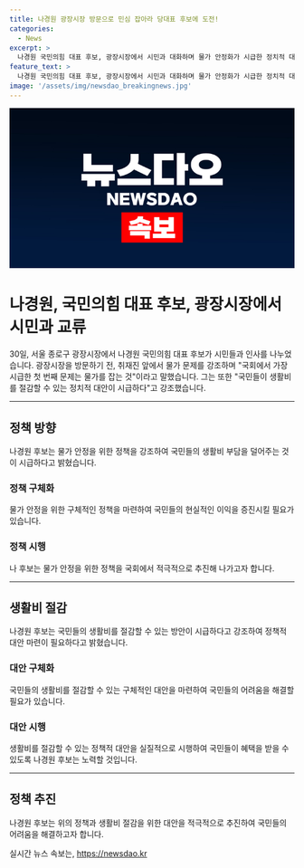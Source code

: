 ```yaml
---
title: 나경원 광장시장 방문으로 민심 잡아라 당대표 후보에 도전!
categories:
  - News
excerpt: >
  나경원 국민의힘 대표 후보, 광장시장에서 시민과 대화하며 물가 안정화가 시급한 정치적 대안 강조
feature_text: >
  나경원 국민의힘 대표 후보, 광장시장에서 시민과 대화하며 물가 안정화가 시급한 정치적 대안 강조
image: '/assets/img/newsdao_breakingnews.jpg'
---
```


<p><img src="/assets/img/newsdao_breakingnews.jpg" alt="implanttips 속보" /></p>

<h1>나경원, 국민의힘 대표 후보, 광장시장에서 시민과 교류</h1>

<p data-ke-size="size16">30일, 서울 종로구 광장시장에서 나경원 국민의힘 대표 후보가 시민들과 인사를 나누었습니다. 광장시장을 방문하기 전, 취재진 앞에서 물가 문제를 강조하며 "국회에서 가장 시급한 첫 번째 문제는 물가를 잡는 것"이라고 말했습니다. 그는 또한 "국민들이 생활비를 절감할 수 있는 정치적 대안이 시급하다"고 강조했습니다.</p>

<hr>

<h2 data-ke-size="size26">정책 방향</h2>

<p data-ke-size="size16">나경원 후보는 물가 안정을 위한 정책을 강조하여 국민들의 생활비 부담을 덜어주는 것이 시급하다고 밝혔습니다.</p>

<h3>정책 구체화</h3>

<p data-ke-size="size16">물가 안정을 위한 구체적인 정책을 마련하여 국민들의 현실적인 이익을 증진시킬 필요가 있습니다.</p>

<h3>정책 시행</h3>

<p data-ke-size="size16">나 후보는 물가 안정을 위한 정책을 국회에서 적극적으로 추진해 나가고자 합니다.</p>

<hr>

<h2 data-ke-size="size26">생활비 절감</h2>

<p data-ke-size="size16">나경원 후보는 국민들의 생활비를 절감할 수 있는 방안이 시급하다고 강조하여 정책적 대안 마련이 필요하다고 밝혔습니다.</p>

<h3>대안 구체화</h3>

<p data-ke-size="size16">국민들의 생활비를 절감할 수 있는 구체적인 대안을 마련하여 국민들의 어려움을 해결할 필요가 있습니다.</p>

<h3>대안 시행</h3>

<p data-ke-size="size16">생활비를 절감할 수 있는 정책적 대안을 실질적으로 시행하여 국민들이 혜택을 받을 수 있도록 나경원 후보는 노력할 것입니다.</p>

<hr>

<h2 data-ke-size="size26">정책 추진</h2>

<p data-ke-size="size16">나경원 후보는 위의 정책과 생활비 절감을 위한 대안을 적극적으로 추진하여 국민들의 어려움을 해결하고자 합니다.</p>
실시간 뉴스 속보는, <a href="https://newsdao.kr" rel="dofollow">https://newsdao.kr</a>


